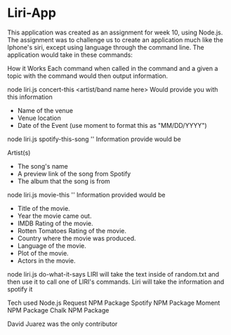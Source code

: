 # Liri-App

This application was created as an assignment for week 10, using Node.js. The assignment was to challenge us to create an application much like the Iphone's siri, except using language through the command line. The application would take in these commands:
<concert-this>
<spotify-this>
<concert-this>
<do-what-it-says>

How it Works
Each command when called in the command and a given a topic with the command would then output information.

node liri.js concert-this <artist/band name here>
Would provide you with this information

* Name of the venue
* Venue location
* Date of the Event (use moment to format this as "MM/DD/YYYY")

node liri.js spotify-this-song '<song name here>'
Information provide would be

Artist(s)
* The song's name
* A preview link of the song from Spotify
* The album that the song is from

node liri.js movie-this '<movie name here>'
Information provided would be
   * Title of the movie.
   * Year the movie came out.
   * IMDB Rating of the movie.
   * Rotten Tomatoes Rating of the movie.
   * Country where the movie was produced.
   * Language of the movie.
   * Plot of the movie.
   * Actors in the movie.

node liri.js do-what-it-says
LIRI will take the text inside of random.txt and then use it to call one of LIRI's commands.
Liri will take the information and spotify it

Tech used
Node.js
Request NPM Package
Spotify NPM Package
Moment NPM Package
Chalk NPM Package

David Juarez was the only contributor
